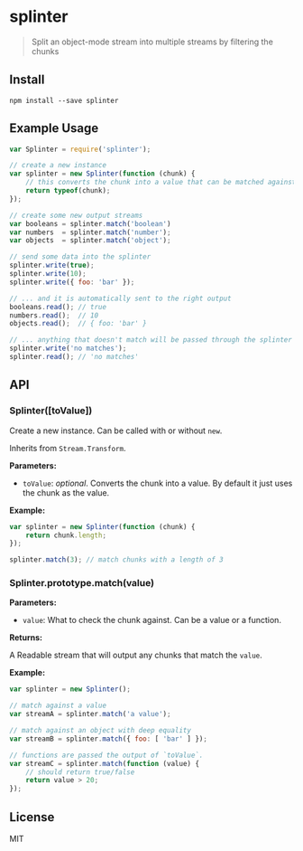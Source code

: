 splinter
========

> Split an object-mode stream into multiple streams by filtering the chunks

## Install

```
npm install --save splinter
```

## Example Usage

```javascript
var Splinter = require('splinter');

// create a new instance
var splinter = new Splinter(function (chunk) {
    // this converts the chunk into a value that can be matched against
    return typeof(chunk);
});

// create some new output streams
var booleans = splinter.match('boolean')
var numbers  = splinter.match('number');
var objects  = splinter.match('object');

// send some data into the splinter
splinter.write(true);
splinter.write(10);
splinter.write({ foo: 'bar' });

// ... and it is automatically sent to the right output
booleans.read(); // true
numbers.read();  // 10
objects.read();  // { foo: 'bar' }

// ... anything that doesn't match will be passed through the splinter
splinter.write('no matches');
splinter.read(); // 'no matches'
```

## API

### Splinter([toValue])

Create a new instance. Can be called with or without `new`.

Inherits from `Stream.Transform`.

**Parameters:**

- `toValue`: *optional*. Converts the chunk into a value. By default it just
  uses the chunk as the value.

**Example:**

```javascript
var splinter = new Splinter(function (chunk) {
    return chunk.length;
});

splinter.match(3); // match chunks with a length of 3
```

### Splinter.prototype.match(value)

**Parameters:**

- `value`: What to check the chunk against. Can be a value or a function.

**Returns:**

A Readable stream that will output any chunks that match the `value`.

**Example:**

```javascript
var splinter = new Splinter();

// match against a value
var streamA = splinter.match('a value');

// match against an object with deep equality
var streamB = splinter.match({ foo: [ 'bar' ] });

// functions are passed the output of `toValue`.
var streamC = splinter.match(function (value) {
    // should return true/false
    return value > 20;
});
```

## License

MIT

